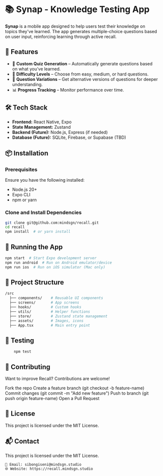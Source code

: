 # 📚 Synap - Knowledge Testing App  

**Synap** is a mobile app designed to help users test their knowledge on topics they've learned. The app generates multiple-choice questions based on user input, reinforcing learning through active recall.

## 🚀 Features  
- 📌 **Custom Quiz Generation** – Automatically generate questions based on what you’ve learned.  
- 🎯 **Difficulty Levels** – Choose from easy, medium, or hard questions.  
- 🔄 **Question Variations** – Get alternative versions of questions for deeper understanding.  
- 📊 **Progress Tracking** – Monitor performance over time.  

## 🛠️ Tech Stack  
- **Frontend:** React Native, Expo  
- **State Management:** Zustand  
- **Backend (Future):** Node.js, Express (if needed)  
- **Database (Future):** SQLite, Firebase, or Supabase (TBD)  

## 📦 Installation  

### **Prerequisites**  
Ensure you have the following installed:  
- Node.js 20+  
- Expo CLI  
- npm or yarn  

### **Clone and Install Dependencies**  
```sh
git clone git@github.com:mindsgn/recall.git
cd recall  
npm install  # or yarn install
```

## 🚀 Running the App
```sh
npm start  # Start Expo development server
npm run android  # Run on Android emulator/device
npm run ios  # Run on iOS simulator (Mac only)
```

## 📂 Project Structure
```sh
/src
  ├── components/    # Reusable UI components
  ├── screens/       # App screens
  ├── hooks/         # Custom hooks
  ├── utils/         # Helper functions
  ├── store/         # Zustand state management
  ├── assets/        # Images, icons
  ├── App.tsx        # Main entry point
```

## 🧪 Testing
```sh
    npm test 
```

## 🤝 Contributing
Want to improve Recall? Contributions are welcome!

Fork the repo
Create a feature branch (git checkout -b feature-name)
Commit changes (git commit -m "Add new feature")
Push to branch (git push origin feature-name)
Open a Pull Request

## 📝 License
This project is licensed under the MIT License.


## 📬 Contact
This project is licensed under the MIT License.
```
📧 Email: sibongiseni@mindsgn.studio
🌐 Website: https://recall.mindsgn.studio
```


